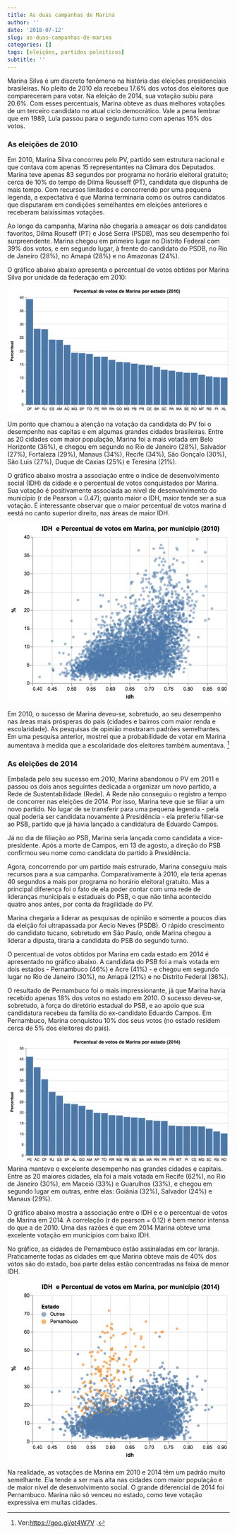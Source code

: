 ```yaml
---
title: As duas campanhas de Marina
author: ''
date: '2018-07-12'
slug: as-duas-campanhas-de-marina
categories: []
tags: [eleições, partidos poleiticos]
subtitle: ''
---
```


Marina Silva é um discreto fenômeno na história das eleições presidenciais brasileiras. No pleito de 2010 ela recebeu 17.6% dos votos dos eleitores que compareceram para votar. Na eleição de 2014, sua votação subiu para 20.6%. Com esses percentuais, Marina obteve as duas melhores votações de um terceiro candidato no atual ciclo democrático. Vale a pena lembrar que em 1989, Lula passou para o segundo turno com apenas 16% dos votos.

### As eleições de 2010

Em 2010, Marina Silva concorreu pelo PV, partido sem estrutura nacional e que contava com apenas 15 representantes na Câmara dos Deputados. Marina teve apenas 83 segundos por programa no horário eleitoral gratuito; cerca de 10% do tempo de Dilma Rousseff (PT), candidata que dispunha de mais tempo. Com recursos limitados e concorrendo por uma pequena legenda, a expectativa é que Marina terminaria como os outros candidatos que disputaram em condições semelhantes em eleições anteriores e receberam baixíssimas votações. 

Ao longo da campanha, Marina não chegaria a ameaçar os dois candidatos favoritos, Dilma Rouseff (PT) e José Serra (PSDB), mas seu desempenho foi surpreendente. Marina chegou em primeiro lugar no Distrito Federal com 39% dos votos, e em segundo lugar, à frente do candidato do PSDB, no Rio de Janeiro (28%), no Amapá (28%) e no Amazonas (24%).

O gráfico abaixo abaixo apresenta o percentual de votos obtidos por Marina Silva por unidade da federação em 2010:


![](/img/marina1.png)

Um ponto que chamou a atenção na votação da candidata do PV foi o desempenho nas capitas e em algumas grandes cidades brasileiras. Entre as 20 cidades com maior população, Marina foi a mais votada em Belo Horizonte (36%), e chegou em segundo no Rio de Janeiro (28%), Salvador (27%), Fortaleza (29%), Manaus (34%), Recife (34%), São Gonçalo (30%), São Luis (27%), Duque de Caxias (25%) e Teresina (21%). 

O gráfico abaixo mostra a associação entre o  índice de desenvolvimento social (IDH) da cidade e o percentual de votos conquistados por Marina. Sua votação  é positivamente associada ao nível de desenvolvimento do município (r de Pearson = 0.47); quanto maior o IDH, maior tende ser a sua votação. É interessante observar que o maior percentual de votos  marina d eestá no canto superior direito, nas áreas de maior IDH.

![](/img/marina2.png)

Em 2010, o sucesso de Marina deveu-se, sobretudo, ao seu desempenho nas áreas mais prósperas do país (cidades e bairros com maior renda e escolaridade). As pesquisas de opinião mostraram padrões semelhantes. Em uma pesquisa anterior, mostrei que a probabilidade de votar em Marina aumentava à medida que a escolaridade dos eleitores também aumentava. [^1]

[^1]:Ver:https://goo.gl/ot4W7V .

### As eleições de 2014

Embalada pelo seu sucesso em 2010, Marina abandonou o PV em 2011 e passou os dois anos seguintes dedicada a organizar um novo partido, a Rede de Sustentabilidade (Rede). A Rede não conseguiu o registro a tempo de concorrer nas eleições de 2014. Por isso, Marina teve que se filiar a um novo partido. No lugar de se transferir para uma pequena legenda - pela qual poderia ser candidata novamente à Presidência - ela preferiu filiar-se ao PSB, partido que já havia lançado a candidatura de Eduardo Campos.

Já no dia de filiação ao PSB, Marina seria lançada como candidata a vice-presidente. Após a  morte de Campos, em 13 de agosto, a direção do PSB confirmou seu nome como candidata do partido à Presidência.  

Agora, concorrendo por um partido  mais estrurado, Marina conseguiu mais recursos para a sua campanha. Comparativamente à 2010, ela teria apenas 40 segundos a mais por programa no horário eleitoral gratuito. Mas a principal diferença foi o fato de ela poder contar com uma rede de lideranças municipais e estaduais do PSB, o que não tinha acontecido quatro anos antes, por conta da fragilidade do PV.

Marina chegaria a liderar as pesquisas de opinião e somente a poucos dias da eleição foi ultrapassada por Aecio Neves (PSDB). O rápido crescimento do candidato tucano, sobretudo em São Paulo, onde Marina chegou a liderar a dipusta, tiraria a candidata do PSB do segundo turno. 

O percentual de votos obtidos por Marina em cada estado em 2014 é apresentado no gráfico abaixo. A candidata do PSB foi a mais votada em dois estados - Pernambuco (46%) e Acre (41%)  - e chegou em segundo lugar no Rio de Janeiro (30%), no Amapá (21%) e no Distrito Federal (36%). 

O resultado de Pernambuco foi o mais impressionante, já que  Marina havia recebido apenas 18% dos votos no estado em 2010. O sucesso  deveu-se, sobretudo, à força do diretório estadual do PSB,  e ao apoio  que sua candidatura recebeu da família do ex-candidato Eduardo Campos. Em Pernambuco, Marina conquistou 10% dos seus votos (no estado residem cerca de 5% dos eleitores do país).

![](/img/marina3.png)
Marina manteve o excelente desempenho nas grandes cidades e capitais. Entre as 20 maiores cidades, ela foi a mais votada em Recife (62%), no Rio de Janeiro (30%), em Maceió (33%) e Guarulhos (33%), e chegou em segundo lugar em outras, entre elas: Goiânia (32%), Salvador (24%) e Manaus (29%). 

O gráfico abaixo mostra a associação entre o IDH e e o percentual de votos de Marina em 2014. A correlação (r de pearson = 0.12) é bem menor intensa do que a de 2010. Uma das razões é que em 2014 Marina obteve uma excelente votação em municípios com baixo IDH.  

No gráfico, as cidades de  Pernambuco estão assinaladas em cor laranja. Praticamente todas as cidades em que Marina obteve mais de 40% dos votos são do estado, boa parte delas estão concentradas na faixa de menor IDH.

![](/img/marina4.png)

Na realidade, as votações de Marina em 2010 e 2014 têm um padrão muito semelhante. Ela tende a ser mais alta nas cidades com maior população e de maior nível de desenvolvimento social. O grande diferencial de 2014 foi Pernambuco. Marina não só venceu no estado, como teve votação expressiva em muitas cidades.













